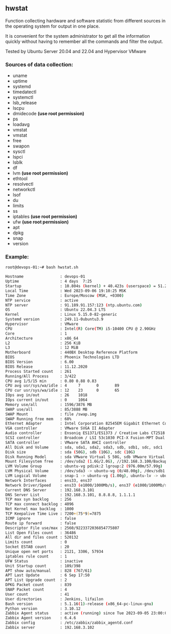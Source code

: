 ## hwstat

Function collecting hardware and software statistic from different sources in the operating system for output in one place.

It is convenient for the system administrator to get all the information quickly without having to remember all the commands and filter the output.

Tested by Ubuntu Server 20.04 and 22.04 and Hypervisor VMware

### Sources of data collection:

- uname
- uptime
- systemd
- timedatectl
- systemctl
- lsb_release
- lscpu
- dmidecode **(use root permission)**
- ps
- loadavg
- vmstat
- vmstat
- free
- swapon
- sysctl
- lspci
- lsblk
- df
- lvm **(use root permission)**
- ethtool
- resolvectl
- networkctl
- lsof
- du
- limits
- ss
- iptables **(use root permission)**
- ufw **(use root permission)**
- apt
- dpkg
- snap
- version

### Example:

```bash
root@devops-01:~# bash hwstat.sh

Hostname                : devops-01
Uptime                  : 4 days  7:25
Startup                 : 10.804s (kernel) + 40.423s (userspace) = 51.228s
Local Time              : Wed 2023-09-06 19:10:25 MSK
Time Zone               : Europe/Moscow (MSK, +0300)
NTP service             : active
NTP server              : 91.189.91.157:123 (ntp.ubuntu.com)
OS                      : Ubuntu 22.04.3 LTS
Kernel                  : Linux 5.15.0-82-generic
Systemd version         : 249.11-0ubuntu3.9
Hypervisor              : VMware
CPU                     : Intel(R) Core(TM) i5-10400 CPU @ 2.90GHz
Core                    : 1
Architecture            : x86_64
L2                      : 256 KiB
L3                      : 12 MiB
Motherboard             : 440BX Desktop Reference Platform
BIOS                    : Phoenix Technologies LTD
BIOS Version            : 6.00
BIOS Release            : 11.12.2020
Process Started count   : 261
Running/All Process     : 3/422
CPU avg 1/5/15 min      : 0.80 0.88 0.83
CPU avg usr/sys/wa/idle : 4     7       0       89
CPU cur usr/sys/wa/idle : 12    23      0       65
IOps avg in/out         : 26    1018
IOps current in/out     : 0     1064
Memory use/all          : 1596/3876 MB
SWAP use/all            : 85/3888 MB
SWAP Mount              : file /swap.img
SWAP Running free mem   : 60%
Ethernet Adapter        : Intel Corporation 82545EM Gigabit Ethernet Controller (Copper) (rev 01)
VGA controller          : VMware SVGA II Adapter
Audio controller        : Ensoniq ES1371/ES1373 / Creative Labs CT2518 (rev 02)
SCSI controller         : Broadcom / LSI 53c1030 PCI-X Fusion-MPT Dual Ultra320 SCSI (rev 01)
SATA controller         : VMware SATA AHCI controller
All Disk and Volume     : sda, sda1, sda2, sda3, sdb, sdb1, sdc, sdc1
Disk size               : sda (50G), sdb (10G), sdc (10G)
Disk Running Model      : sda VMware Virtual S 50G, sdb VMware Virtual S 10G, sdc VMware Virtual S 10G
Mount Filesystem free   : /dev/sda2 (1.6G/2.0G), //192.168.3.100/Backup (497G/1.9T), /dev/sdc1 (4.8G/5.0G)
LVM Volume Group        : ubuntu-vg pdisk:2 lgroup:2 (976.00m/57.99g)
LVM Physical Volume     : /dev/sda3 -> ubuntu-vg (0/48.00g), /dev/sdb1 -> ubuntu-vg (976.00m/10.00g)
LVM Logical Volume      : snap-1 -> ubuntu-vg (1.00g), ubuntu-lv -> ubuntu-vg (56.04g)
Network Interfaces      : ens33, ens37
Network Driver/Speed    : ens33 (e1000/1000Mb/s), ens37 (e1000/1000Mb/s)
Current DNS Server      : 192.168.3.101
DNS Server List         : 192.168.3.101, 8.8.8.8, 1.1.1.1
TCP max syn backlog     : 256
TCP max connect backlog : 4096
Net Kernel max backlog  : 1000
TCP Keepalive Time Live : 7200+(75*9)=7875
ICMP ignore             : false
Route ip forward        : false
Descriptor File use/max : 2560/9223372036854775807
List Open Files count   : 36486
All dir and files count : 520132
Limits count            : 0
Socket ESTAB count      : 20
Unique open net ports   : 2121, 3306, 57934
iptables rule count     : 1
UFW Status              : inactive
Unit Startup count      : 109/398
APT show auto/manual    : 828 (767/61)
APT Last Update         : 6 Sep 17:50
APT List Upgrade count  : 2
DPKG Packet count       : 839
SNAP Packet count       : 4
User count              : 41
User directories        : Jenkins, lifailon
Bash version            : 5.1.16(1)-release (x86_64-pc-linux-gnu)
Python version          : 3.10.12
Zabbix Agent status     : active (running) since Tue 2023-09-05 23:00:01 MSK; 20h ago
Zabbix Agent version    : 6.4.6
Zabbix config           : /etc/zabbix/zabbix_agentd.conf
Zabbix server           : 192.168.3.102
```
